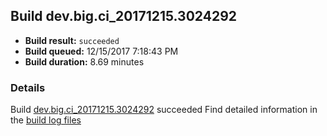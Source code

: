 ## Build dev.big.ci_20171215.3024292
- **Build result:** `succeeded`
- **Build queued:** 12/15/2017 7:18:43 PM
- **Build duration:** 8.69 minutes
### Details
Build [dev.big.ci_20171215.3024292](https://winappstudio.visualstudio.com/web/build.aspx?pcguid=a4ef43be-68ce-4195-a619-079b4d9834c2&builduri=vstfs%3a%2f%2f%2fBuild%2fBuild%2f24292) succeeded
Find detailed information in the [build log files](https://uwpctdiags.blob.core.windows.net/buildlogs/dev.big.ci_20171215.3024292_logs.zip)
